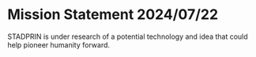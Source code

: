 # Mission Statement 2024/07/22

STADPRIN is under research of a potential technology and idea that could help pioneer humanity forward.
